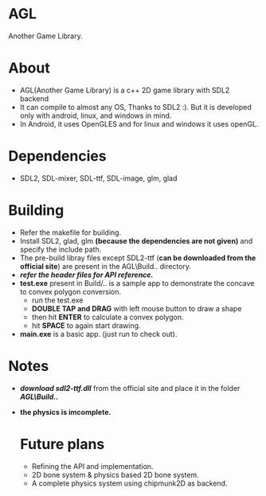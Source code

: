 # AGL
Another Game Library.

# About
- AGL(Another Game Library) is a c++ 2D game library with SDL2 backend
- It can compile to almost any OS, Thanks to SDL2 :). But it is developed only with android, linux, and windows in mind.
- In Android, it uses OpenGLES and for linux and windows it uses openGL.

# Dependencies
- SDL2, SDL-mixer, SDL-ttf, SDL-image, glm, glad

# Building
- Refer the makefile for building.
- Install SDL2, glad, glm **(because the dependencies are not given)** and specify the include path.
- The pre-build libray files except SDL2-ttf (**can be downloaded from the official site**) are present in the AGL\Build\.. directory.
- ***refer the header files for API reference.***
- **test.exe** present in Build/.. is a sample app to demonstrate the concave to convex polygon conversion.
    - run the test.exe
    - **DOUBLE TAP and DRAG** with left mouse button to draw a shape
    - then hit **ENTER** to calculate a convex polygon.
    - hit **SPACE** to again start drawing.
- **main.exe** is a basic app. (just run to check out).

# Notes
- ***download sdl2-ttf.dll*** from the official site and place it in the folder ***AGL\Build\..***
- **the physics is imcomplete.**

  # Future plans
  - Refining the API and implementation.
  - 2D bone system & physics based 2D bone system.
  - A complete physics system using chipmunk2D as backend.
